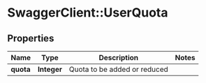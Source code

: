# SwaggerClient::UserQuota

## Properties
Name | Type | Description | Notes
------------ | ------------- | ------------- | -------------
**quota** | **Integer** | Quota to be added or reduced | 


